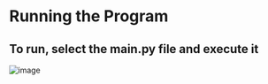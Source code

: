 # Running the Program 

## To run, select the main.py file and execute it

![image](https://github.com/user-attachments/assets/263ca7f1-e725-4ef4-bea9-8a38dede3c8b)


